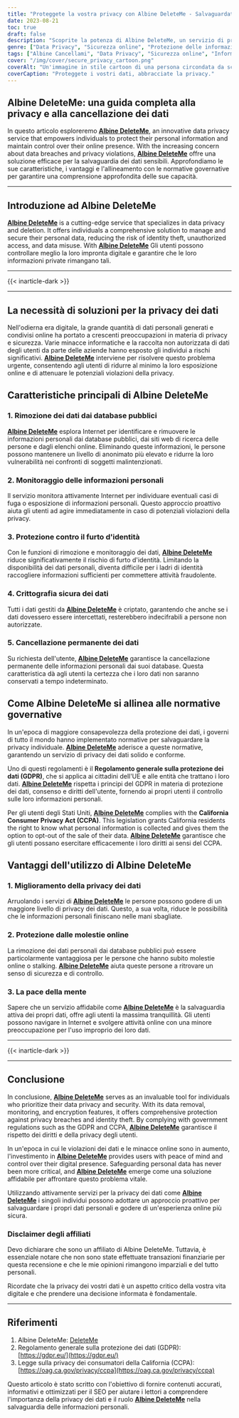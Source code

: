 ```yaml
---
title: "Proteggete la vostra privacy con Albine DeleteMe - Salvaguardate la vostra presenza digitale"
date: 2023-08-21
toc: true
draft: false
description: "Scoprite la potenza di Albine DeleteMe, un servizio di privacy dei dati che vi consente di proteggere le vostre informazioni personali, garantendovi sicurezza e tranquillità online."
genre: ["Data Privacy", "Sicurezza online", "Protezione delle informazioni personali", "Prevenzione del furto d'identità", "Gestione dell'impronta digitale", "Sicurezza informatica", "Privacy su Internet", "Data Deletion", "GDPR Compliance", "CCPA"]
tags: ["Albine Cancellami", "Data Privacy", "Sicurezza online", "Informazioni personali", "Prevenzione del furto d'identità", "Impronta digitale", "Sicurezza informatica", "Privacy su Internet", "Data Deletion", "GDPR Compliance", "CCPA", "Protezione dei dati", "Violazione dei dati", "Servizio Privacy", "Dati sensibili", "Presenza online", "Regolamento sulla protezione dei dati", "Data Monitoring", "Protezione dell'identità", "Crittografia dei dati", "Violazione della privacy", "Proteggere i dati personali", "Salvaguardare la privacy online", "Rimozione sicura dei dati", "Prevenzione delle minacce alla privacy", "Mitigazione del furto d'identità", "Soluzione per la privacy dei dati", "Gestione della privacy online", "Misure di sicurezza dei dati", "Conformità alle normative sulla privacy", "Protezione dell'identità online"]
cover: "/img/cover/secure_privacy_cartoon.png"
coverAlt: "Un'immagine in stile cartoon di una persona circondata da scudi protettivi, che rappresenta la privacy online e la protezione dei dati."
coverCaption: "Proteggete i vostri dati, abbracciate la privacy."
---
```


## Albine DeleteMe: una guida completa alla privacy e alla cancellazione dei dati

In questo articolo esploreremo [**Albine DeleteMe**](https://dnt.abine.com/#/ref_register/pC8ZbvQtt), an innovative data privacy service that empowers individuals to protect their personal information and maintain control over their online presence. With the increasing concern about data breaches and privacy violations, [**Albine DeleteMe**](https://dnt.abine.com/#/ref_register/pC8ZbvQtt) offre una soluzione efficace per la salvaguardia dei dati sensibili. Approfondiamo le sue caratteristiche, i vantaggi e l'allineamento con le normative governative per garantire una comprensione approfondita delle sue capacità.

______

## Introduzione ad Albine DeleteMe

[**Albine DeleteMe**](https://dnt.abine.com/#/ref_register/pC8ZbvQtt) is a cutting-edge service that specializes in data privacy and deletion. It offers individuals a comprehensive solution to manage and secure their personal data, reducing the risk of identity theft, unauthorized access, and data misuse. With [**Albine DeleteMe**](https://dnt.abine.com/#/ref_register/pC8ZbvQtt) Gli utenti possono controllare meglio la loro impronta digitale e garantire che le loro informazioni private rimangano tali.

______

{{< inarticle-dark >}}

______

## La necessità di soluzioni per la privacy dei dati

Nell'odierna era digitale, la grande quantità di dati personali generati e condivisi online ha portato a crescenti preoccupazioni in materia di privacy e sicurezza. Varie minacce informatiche e la raccolta non autorizzata di dati degli utenti da parte delle aziende hanno esposto gli individui a rischi significativi. [**Albine DeleteMe**](https://dnt.abine.com/#/ref_register/pC8ZbvQtt) interviene per risolvere questo problema urgente, consentendo agli utenti di ridurre al minimo la loro esposizione online e di attenuare le potenziali violazioni della privacy.

## Caratteristiche principali di Albine DeleteMe

### 1. Rimozione dei dati dai database pubblici

[**Albine DeleteMe**](https://dnt.abine.com/#/ref_register/pC8ZbvQtt) esplora Internet per identificare e rimuovere le informazioni personali dai database pubblici, dai siti web di ricerca delle persone e dagli elenchi online. Eliminando queste informazioni, le persone possono mantenere un livello di anonimato più elevato e ridurre la loro vulnerabilità nei confronti di soggetti malintenzionati.

### 2. Monitoraggio delle informazioni personali

Il servizio monitora attivamente Internet per individuare eventuali casi di fuga o esposizione di informazioni personali. Questo approccio proattivo aiuta gli utenti ad agire immediatamente in caso di potenziali violazioni della privacy.

### 3. Protezione contro il furto d'identità

Con le funzioni di rimozione e monitoraggio dei dati, [**Albine DeleteMe**](https://dnt.abine.com/#/ref_register/pC8ZbvQtt) riduce significativamente il rischio di furto d'identità. Limitando la disponibilità dei dati personali, diventa difficile per i ladri di identità raccogliere informazioni sufficienti per commettere attività fraudolente.

### 4. Crittografia sicura dei dati

Tutti i dati gestiti da [**Albine DeleteMe**](https://dnt.abine.com/#/ref_register/pC8ZbvQtt) è criptato, garantendo che anche se i dati dovessero essere intercettati, resterebbero indecifrabili a persone non autorizzate.

### 5. Cancellazione permanente dei dati

Su richiesta dell'utente, [**Albine DeleteMe**](https://dnt.abine.com/#/ref_register/pC8ZbvQtt) garantisce la cancellazione permanente delle informazioni personali dai suoi database. Questa caratteristica dà agli utenti la certezza che i loro dati non saranno conservati a tempo indeterminato.

## Come Albine DeleteMe si allinea alle normative governative

In un'epoca di maggiore consapevolezza della protezione dei dati, i governi di tutto il mondo hanno implementato normative per salvaguardare la privacy individuale. [**Albine DeleteMe**](https://dnt.abine.com/#/ref_register/pC8ZbvQtt) aderisce a queste normative, garantendo un servizio di privacy dei dati solido e conforme.

Uno di questi regolamenti è il **Regolamento generale sulla protezione dei dati (GDPR)**, che si applica ai cittadini dell'UE e alle entità che trattano i loro dati. [**Albine DeleteMe**](https://dnt.abine.com/#/ref_register/pC8ZbvQtt) rispetta i principi del GDPR in materia di protezione dei dati, consenso e diritti dell'utente, fornendo ai propri utenti il controllo sulle loro informazioni personali.

Per gli utenti degli Stati Uniti, [**Albine DeleteMe**](https://dnt.abine.com/#/ref_register/pC8ZbvQtt) complies with the **California Consumer Privacy Act (CCPA)**. This legislation grants California residents the right to know what personal information is collected and gives them the option to opt-out of the sale of their data. [**Albine DeleteMe**](https://dnt.abine.com/#/ref_register/pC8ZbvQtt) garantisce che gli utenti possano esercitare efficacemente i loro diritti ai sensi del CCPA.

## Vantaggi dell'utilizzo di Albine DeleteMe

### 1. Miglioramento della privacy dei dati

Arruolando i servizi di [**Albine DeleteMe**](https://dnt.abine.com/#/ref_register/pC8ZbvQtt) le persone possono godere di un maggiore livello di privacy dei dati. Questo, a sua volta, riduce le possibilità che le informazioni personali finiscano nelle mani sbagliate.

### 2. Protezione dalle molestie online

La rimozione dei dati personali dai database pubblici può essere particolarmente vantaggiosa per le persone che hanno subito molestie online o stalking. [**Albine DeleteMe**](https://dnt.abine.com/#/ref_register/pC8ZbvQtt) aiuta queste persone a ritrovare un senso di sicurezza e di controllo.

### 3. La pace della mente

Sapere che un servizio affidabile come [**Albine DeleteMe**](https://dnt.abine.com/#/ref_register/pC8ZbvQtt) è la salvaguardia attiva dei propri dati, offre agli utenti la massima tranquillità. Gli utenti possono navigare in Internet e svolgere attività online con una minore preoccupazione per l'uso improprio dei loro dati.

______

{{< inarticle-dark >}}

______


## Conclusione

In conclusione, [**Albine DeleteMe**](https://dnt.abine.com/#/ref_register/pC8ZbvQtt) serves as an invaluable tool for individuals who prioritize their data privacy and security. With its data removal, monitoring, and encryption features, it offers comprehensive protection against privacy breaches and identity theft. By complying with government regulations such as the GDPR and CCPA, [**Albine DeleteMe**](https://dnt.abine.com/#/ref_register/pC8ZbvQtt) garantisce il rispetto dei diritti e della privacy degli utenti.

In un'epoca in cui le violazioni dei dati e le minacce online sono in aumento, l'investimento in [**Albine DeleteMe**](https://dnt.abine.com/#/ref_register/pC8ZbvQtt) provides users with peace of mind and control over their digital presence. Safeguarding personal data has never been more critical, and [**Albine DeleteMe**](https://dnt.abine.com/#/ref_register/pC8ZbvQtt) emerge come una soluzione affidabile per affrontare questo problema vitale.

Utilizzando attivamente servizi per la privacy dei dati come [**Albine DeleteMe**](https://dnt.abine.com/#/ref_register/pC8ZbvQtt) i singoli individui possono adottare un approccio proattivo per salvaguardare i propri dati personali e godere di un'esperienza online più sicura.

### **Disclaimer degli affiliati**

Devo dichiarare che sono un affiliato di Albine DeleteMe. Tuttavia, è essenziale notare che non sono state effettuate transazioni finanziarie per questa recensione e che le mie opinioni rimangono imparziali e del tutto personali.

Ricordate che la privacy dei vostri dati è un aspetto critico della vostra vita digitale e che prendere una decisione informata è fondamentale.
______


## Riferimenti

1. Albine DeleteMe: [DeleteMe](https://dnt.abine.com/#/ref_register/pC8ZbvQtt)
2. Regolamento generale sulla protezione dei dati (GDPR): [https://gdpr.eu/](https://gdpr.eu/)
3. Legge sulla privacy dei consumatori della California (CCPA): [https://oag.ca.gov/privacy/ccpa](https://oag.ca.gov/privacy/ccpa)

Questo articolo è stato scritto con l'obiettivo di fornire contenuti accurati, informativi e ottimizzati per il SEO per aiutare i lettori a comprendere l'importanza della privacy dei dati e il ruolo [**Albine DeleteMe**](https://dnt.abine.com/#/ref_register/pC8ZbvQtt) nella salvaguardia delle informazioni personali.





